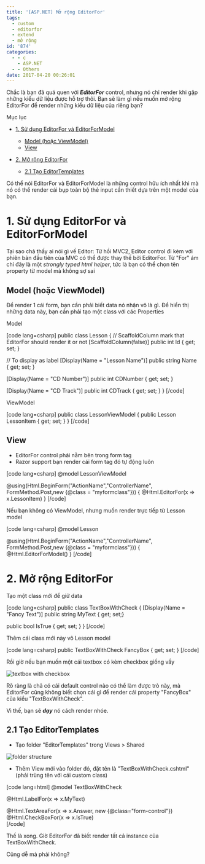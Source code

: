 ```yaml
---
title: '[ASP.NET] Mở rộng EditorFor'
tags:
  - custom
  - editorfor
  - extend
  - mở rộng
id: '874'
categories:
  - - c
    - ASP.NET
  - - Others
date: 2017-04-20 00:26:01
---
```


Chắc là bạn đã quá quen với **_EditorFor_** control, nhưng nó chỉ render khi gặp những kiểu dữ liệu được hỗ trợ thôi. Bạn sẽ làm gì nếu muốn mở rộng EditorFor để render những kiểu dữ liệu của riêng bạn?
<!-- more -->
Mục lục

*   [1. Sử dụng EditorFor và EditorForModel](#1-sử-dụng-editorfor-và-editorformodel)
    
    *   [Model (hoặc ViewModel)](#model-hoặc-viewmodel)
    *   [View](#view)
*   [2. Mở rộng EditorFor](#2-mở-rộng-editorfor)
    
    *   [2.1 Tạo EditorTemplates](#21-tạo-editortemplates)

Có thể nói EditorFor và EditorForModel là những control hữu ích nhất khi mà nó có thể render cái bụp toàn bộ thẻ input cần thiết dựa trên một model của bạn.

# 1. Sử dụng EditorFor và EditorForModel

Tại sao chả thấy ai nói gì về Editor: Từ hồi MVC2, Editor control đi kèm với phiên bản đầu tiên của MVC có thể được thay thế bởi EditorFor. Từ "For" ám chỉ đây là một _strongly typed html helper_, tức là bạn có thể chọn tên property từ model mà không sợ sai

## Model (hoặc ViewModel)

Để render 1 cái form, bạn cần phải biết data nó nhận vô là gì. Để hiển thị những data này, bạn cần phải tạo một class với các Properties

Model

\[code lang=csharp\] public class Lesson { // ScaffoldColumn mark that EditorFor should render it or not \[ScaffoldColumn(false)\] public int Id { get; set; }

// To display as label \[Display(Name = "Lesson Name")\] public string Name { get; set; }

\[Display(Name = "CD Number")\] public int CDNumber { get; set; }

\[Display(Name = "CD Track")\] public int CDTrack { get; set; } } \[/code\]

ViewModel

\[code lang=csharp\] public class LessonViewModel { public Lesson LessonItem { get; set; } } \[/code\]

## View

*   EditorFor control phải nằm bên trong form tag
*   Razor support bạn render cái form tag đó tự động luôn

\[code lang=csharp\] @model LessonViewModel

@using(Html.BeginForm("ActionName","ControllerName", FormMethod.Post,new {@class = "myformclass"})) { @Html.EditorFor(x => x.LessonItem) } \[/code\]

Nếu bạn không có ViewModel, nhưng muốn render trực tiếp từ Lesson model

\[code lang=csharp\] @model Lesson

@using(Html.BeginForm("ActionName","ControllerName", FormMethod.Post,new {@class = "myformclass"})) { @Html.EditorForModel() } \[/code\]

# 2. Mở rộng EditorFor

Tạo một class mới để giữ data

\[code lang=csharp\] public class TextBoxWithCheck { \[Display(Name = "Fancy Text")\] public string MyText { get; set;}

public bool IsTrue { get; set; } } \[/code\]

Thêm cái class mới này vô Lesson model

\[code lang=csharp\] public TextBoxWithCheck FancyBox { get; set; } \[/code\]

Rồi giờ nếu bạn muốn một cái textbox có kèm checkbox giống vầy

![textbox with checkbox](https://farm3.staticflickr.com/2897/33308184454_8240d60dd1_o.png)

Rõ ràng là chả có cái default control nào có thể làm được trò này, mà EditorFor cũng không biết chọn cái gì để render cái property "FancyBox" của kiểu "TextBoxWithCheck".

Vì thế, bạn sẽ **_dạy_** nó cách render nhóe.

## 2.1 Tạo EditorTemplates

*   Tạo folder "EditorTemplates" trong Views > Shared

![folder structure](https://farm3.staticflickr.com/2855/34151179025_3e849d7d2c_o.png)

*   Thêm View mới vào folder đó, đặt tên là "TextBoxWithCheck.cshtml" (phải trùng tên với cái custom class)

\[code lang=html\] @model TextBoxWithCheck

@Html.LabelFor(x => x.MyText) <div class="input-group"> @Html.TextAreaFor(x => x.Answer, new {@class="form-control"}) <span class="input-group-addon"> @Html.CheckBoxFor(x => x.IsTrue) </span> </div> \[/code\]

Thế là xong. Giờ EditorFor đã biết render tất cả instance của TextBoxWithCheck.

Cũng dễ mà phải không?